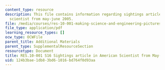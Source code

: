 ```yaml
---
content_type: resource
description: This file contains information regarding sightings article in american
  scientist from may-june 2005.
file: /media/courses/res-10-001-making-science-and-engineering-pictures-a-practical-guide-to-presenting-your-work-spring-2016/124b3bae1db83bd61016bd764f0d93aa_MITRES_10_001S16_MayJune05.pdf
file_type: application/pdf
learning_resource_types: []
ocw_type: OCWFile
parent_title: Additional Materials
parent_type: SupplementalResourceSection
resourcetype: Document
title: RES.10-001 S16 Sightings article in American Scientist from May-June 2005
uid: 124b3bae-1db8-3bd6-1016-bd764f0d93aa
---
```

